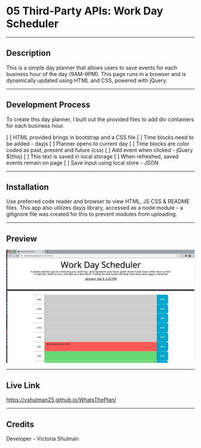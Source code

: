 # 05 Third-Party APIs: Work Day Scheduler
---

## Description 

This is a simple day planner that allows users to save events for each business hour of the day (9AM-9PM). This page runs in a browser and is dynamically updated using HTML and CSS, powered with jQuery.

---

## Development Process 

To create this day planner, I built out the provided files to add div containers for each business hour. 

[ ] HTML provided brings in bootstrap and a CSS file
[ ] Time blocks need to be added - dayjs
    [ ] Planner opens to current day
    [ ] Time blocks are color coded as past, present and future (css)
    [ ] Add event when clicked - jQuery $(this)
        [ ] This text is saved in local storage
[ ] When refreshed, saved events remain on page 
    [ ] Save input using local store - JSON    


---

## Installation 

Use preferred code reader and browser to view HTML, JS CSS & README files. This app also utilizes dayjs library, accessed as a node module - a gitignore file was created for this to prevent modules from uploading.

--- 

## Preview 

![Whats The Plan](./assets/whatstheplan.png)

---

## Live Link 

https://vshulman25.github.io/WhatsThePlan/

---

## Credits

Developer - Victoria Shulman 